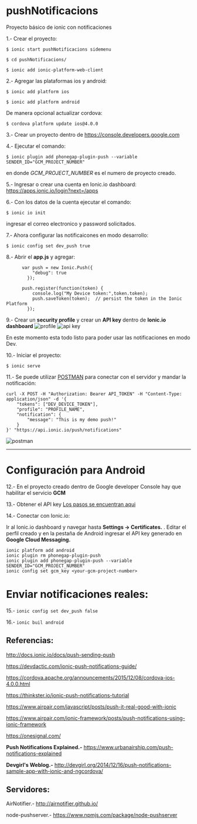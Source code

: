 # pushNotificacions
Proyecto básico de ionic con notificaciones


1.- Crear el proyecto:

`$ ionic start pushNotificacions sidemenu`

`$ cd pushNotificacions/`

`$ ionic add ionic-platform-web-client`

2.- Agregar las plataformas ios y android:

`$ ionic add platform ios`

`$ ionic add platform android`

De manera opcional actualizar cordova:

`$ cordova platform update ios@4.0.0`

3.- Crear un proyecto dentro de https://console.developers.google.com

4.- Ejecutar el comando:

`$ ionic plugin add phonegap-plugin-push --variable SENDER_ID="GCM_PROJECT_NUMBER"`

en donde *GCM_PROJECT_NUMBER* es el numero de proyecto creado.

5.- Ingresar o crear una cuenta en Ionic.io dashboard: https://apps.ionic.io/login?next=/apps

6.- Con los datos de la cuenta ejecutar el comando:

`$ ionic io init`

ingresar el correo electronico y password solicitados.

7.- Ahora configurar las notificaicones en modo desarrollo:

`$ ionic config set dev_push true`

8.- Abrir el **app.js** y agregar:

``` 
	  var push = new Ionic.Push({
	      "debug": true
	    });

	  push.register(function(token) {
	      console.log("My Device token:",token.token);
	      push.saveToken(token);  // persist the token in the Ionic Platform
	    });
```

9.- Crear un **security profile** y crear un  **API key** dentro de  **Ionic.io dashboard** 
![profile](https://devdactic.com/wp-content/uploads/2016/04/ionic-security-profile.png)
![api key](https://devdactic.com/wp-content/uploads/2016/04/ionic-api-token.png)

En este momento esta todo listo para poder usar las notificaciones en modo Dev.

10.- Iniciar el proyecto:

`$ ionic serve`

11.- Se puede utilizar [POSTMAN](https://chrome.google.com/webstore/detail/postman/fhbjgbiflinjbdggehcddcbncdddomop) para conectar con el servidor y mandar la notificación:

```
curl -X POST -H "Authorization: Bearer API_TOKEN" -H "Content-Type: application/json" -d '{
    "tokens": ["DEV_DEVICE_TOKEN"],
    "profile": "PROFILE_NAME",
    "notification": {
        "message": "This is my demo push!"
    }
}' "https://api.ionic.io/push/notifications"
```
![postman](https://devdactic.com/wp-content/uploads/2016/04/postman-push-body-1024x813.png)

***

# Configuración para Android

12.- En el proyecto creado dentro de Google developer Console hay que habilitar el servicio **GCM**

13.- Obtener el API key
[Los pasos se encuentran aqui](http://docs.ionic.io/docs/android-push-profiles)

14.- Conectar con Ionic.io:

Ir al Ionic.io dashboard y navegar hasta **Settings -> Certificates.** . Editar el perfil creado y en la pestaña de Android ingresar el API key generado en **Google Cloud Messaging.**

```
ionic platform add android
ionic plugin rm phonegap-plugin-push
ionic plugin add phonegap-plugin-push --variable SENDER_ID="GCM_PROJECT_NUMBER"
ionic config set gcm_key <your-gcm-project-number>
```

# Enviar notificaciones reales:

15.- `ionic config set dev_push false`

16.- `ionic buil android`

## Referencias:
http://docs.ionic.io/docs/push-sending-push

https://devdactic.com/ionic-push-notifications-guide/

https://cordova.apache.org/announcements/2015/12/08/cordova-ios-4.0.0.html

https://thinkster.io/ionic-push-notifications-tutorial

https://www.airpair.com/javascript/posts/push-it-real-good-with-ionic

https://www.airpair.com/ionic-framework/posts/push-notifications-using-ionic-framework

https://onesignal.com/

**Push Notifications Explained.-** https://www.urbanairship.com/push-notifications-explained

**Devgirl's Weblog.-** http://devgirl.org/2014/12/16/push-notifications-sample-app-with-ionic-and-ngcordova/

## Servidores:
AirNotifier.- http://airnotifier.github.io/

node-pushserver.- https://www.npmjs.com/package/node-pushserver
